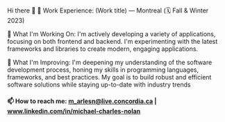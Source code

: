 Hi there 👋
💼 Work Experience:
(Work title) — Montreal (🗓️ Fall & Winter 2023)

🚀 What I'm Working On:
I'm actively developing a variety of applications, focusing on both frontend and backend. I'm experimenting with the latest frameworks and libraries to create modern, engaging applications.

🌱 What I'm Improving:
I'm deepening my understanding of the software development process, honing my skills in programming languages, frameworks, and best practices. My goal is to build robust and efficient software solutions while staying up-to-date with industry trends

#### 📫 How to reach me: m_arlesn@live.concordia.ca | www.linkedin.com/in/michael-charles-nolan
